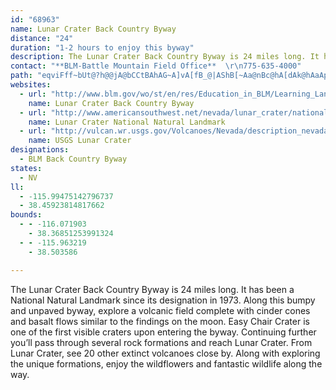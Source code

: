 ```yaml
---
id: "68963"
name: Lunar Crater Back Country Byway
distance: "24"
duration: "1-2 hours to enjoy this byway"
description: The Lunar Crater Back Country Byway is 24 miles long. It has been a National Natural Landmark since its designation in 1973.
contact: "**BLM-Battle Mountain Field Office**  \r\n775-635-4000"
path: "eqviFff~bUt@?h@@jA@bCCtBAhAG~A]vA[fB_@|AShB[~Aa@nBc@hA[dAk@hAaApAsAxBkBnAeAzAuAbAgALMRKRMJGHKJIHMJMHKHGFCHEHKDKBIBG?O?KAQAQ?I?I@KBGJKHCLC~@EH?HCDEHIDGDOx@oCNa@LMn@c@~@m@~AaBdCgB^[R[jAcB|A_CrAuAfA}@j@]h@UvA]bBSxAKfAMfAc@nAw@nAu@fAq@t@c@nFaDdHgEhKgHnf@{\\hf@yV~DJhEiBnb@wMzQaFtP_GhJ_K`C_BTOpCrBv@jEx@~BdC|A~LKlRx@zGl@~A~@vCl@tAxB~AxDhAhFzB~FbEnGnPvQzEtGtCrHvLrXlC~HdBxHlApMfEnSVnHhBxFzHfRf@lDHdCh@xD~AbHpCdFlBtMt@|MvC`DlAh@lC`@ZLfEtAxKjGxG`BfIfDzAbBbKjUdAlDj@fDLr@d@jSFb@D\\JdA@r@Gp@mBrFqEvMuDpKcDpJaH~RiGvQwE|MyVdl@wCpMmBfFcBdKJvCl@rBlA~Bl@hC?hDcArN_BfFiE|KmG`JwDzAgAz@e@r@Gr@iEdAGPiB`@qDjC{BxFIjA_@Z_@~F{@fDyAh@_BxB{B~Fq@l@kg@vGGPwIr@oDeAyEsAe`AoXiCu@ut@cSi_@eKeQyE{^_KwMi@iXiAsRu@yBIof@}Au{AmFoKQmFWo}@{C{A?mf@_g@{LaMcnAwpAeHyGkAiAm@kIGaBW{Hc@iv@UaOOgDu@uRgBkWq@eSTaIrHjAnKzDfIxDlBf@hLpA~BpAfPzLrCnCbJpGlDhFlFxDZdA~KzBvBHtIz@rBtAtBDpB~@zB?~Dm@hBKpBg@pFKv@s@lEyB~FyB~As@vAWxD{CrA]x@m@`C}C~Ag@FW~@I~Bq@rBk@~EqEzFmDbJkEdFsFpCuAzCo@pHEhEyPvAkIbBiRXgJIuF"
websites:
  - url: "http://www.blm.gov/wo/st/en/res/Education_in_BLM/Learning_Landscapes/For_Travelers/go/geology/lunar_crater.html"
    name: Lunar Crater Back Country Byway
  - url: "http://www.americansouthwest.net/nevada/lunar_crater/national_natural_landmark.html"
    name: Lunar Crater National Natural Landmark
  - url: "http://vulcan.wr.usgs.gov/Volcanoes/Nevada/description_nevada_volcanics.html#lunar_crater"
    name: USGS Lunar Crater
designations:
  - BLM Back Country Byway
states:
  - NV
ll:
  - -115.99475142796737
  - 38.45923814817662
bounds:
  - - -116.071903
    - 38.36851253991324
  - - -115.963219
    - 38.503586

---
```


The Lunar Crater Back Country Byway is 24 miles long. It has been a National Natural Landmark since its designation in 1973.  Along this bumpy and unpaved byway, explore a volcanic field complete with cinder cones and basalt flows similar to the findings on the moon. Easy Chair Crater is one of the first visible craters upon entering the byway.  Continuing further you’ll pass through several rock formations and reach Lunar Crater.  From Lunar Crater, see 20 other extinct volcanoes close by.  Along with exploring the unique formations, enjoy the wildflowers and fantastic wildlife along the way.
